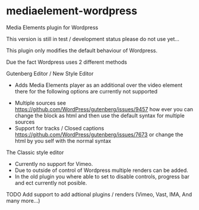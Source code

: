 # mediaelement-wordpress
Media Elements plugin for Wordpress 

This version is still in test / development status please do not use yet...

This plugin only modifies the default behaviour of Wordpress.



Due the fact Wordpress uses 2 different methods

Gutenberg Editor / New Style Editor

* Adds Media Elements player as an additional over the video element there for the following options are currently not supported
+ Multiple sources see https://github.com/WordPress/gutenberg/issues/9457 how ever you can change the block as html and then use the default syntax for multiple sources
+ Support for tracks / Closed captions https://github.com/WordPress/gutenberg/issues/7673 or change the html by you self with the normal syntax

The Classic style editor

+ Currently no support for Vimeo. 
+ Due to outside of control of Wordpress multiple renders can be added.
+ In the old plugin you where able to set to disable controls, progress bar and ect currently not posible.

TODO Add support to add adtional plugins / renders
(Vimeo, Vast, IMA, And many more...)

